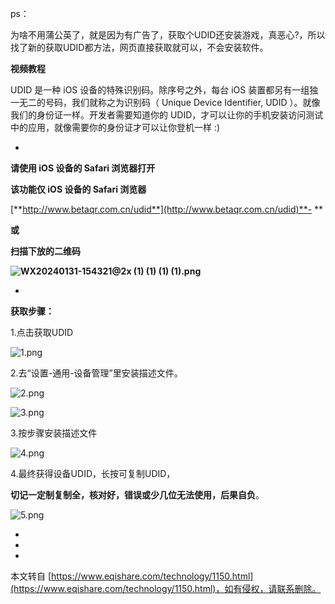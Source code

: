 ps：

为啥不用蒲公英了，就是因为有广告了，获取个UDID还安装游戏，真恶心?，所以找了新的获取UDID都方法，网页直接获取就可以，不会安装软件。

**视频教程**

UDID 是一种 iOS 设备的特殊识别码。除序号之外，每台 iOS 装置都另有一组独一无二的号码，我们就称之为识别码（ Unique Device Identifier, UDID ）。就像我们的身份证一样。开发者需要知道你的 UDID，才可以让你的手机安装访问测试中的应用，就像需要你的身份证才可以让你登机一样 :)

-

**请使用 iOS 设备的 Safari 浏览器打开**

**该功能仅 iOS 设备的 Safari 浏览器**

[**http://www.betaqr.com.cn/udid**](http://www.betaqr.com.cn/udid)**-
**

**或**

**扫描下放的二维码**

**![WX20240131-154321@2x (1) (1) (1) (1).png](https://www.eqishare.com/zb_users/upload/2024/01/202401311706687098532799.png)**

-

**获取步骤：**

1.点击获取UDID

![1.png](https://www.eqishare.com/zb_users/upload/2024/01/202401311706685446881871.png)

2.去“设置-通用-设备管理”里安装描述文件。

![2.png](https://www.eqishare.com/zb_users/upload/2024/01/202401311706685446754219.png)

![3.png](https://www.eqishare.com/zb_users/upload/2024/01/202401311706685446554837.png)

3.按步骤安装描述文件

![4.png](https://www.eqishare.com/zb_users/upload/2024/01/202401311706685446744621.png)

4.最终获得设备UDID，长按可复制UDID，

**切记一定制复制全，核对好，错误或少几位无法使用，后果自负**。

![5.png](https://www.eqishare.com/zb_users/upload/2024/01/202401311706685446438943.png)

-

-

-

本文转自 [https://www.eqishare.com/technology/1150.html](https://www.eqishare.com/technology/1150.html)，如有侵权，请联系删除。